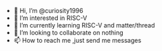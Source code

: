 - 👋 Hi, I’m @curiosity1996
- 👀 I’m interested in RISC-V
- 🌱 I’m currently learning RISC-V and matter/thread
- 💞️ I’m looking to collaborate on nothing
- 📫 How to reach me ,just send me messages

<!---
curiosity1996/curiosity1996 is a ✨ special ✨ repository because its `README.md` (this file) appears on your GitHub profile.
You can click the Preview link to take a look at your changes.
--->
